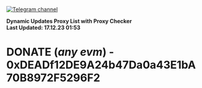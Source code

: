 [![Telegram channel](https://img.shields.io/endpoint?url=https://runkit.io/damiankrawczyk/telegram-badge/branches/master?url=https://t.me/n4z4v0d)](https://t.me/n4z4v0d) 

**Dynamic Updates Proxy List with Proxy Checker**  
**Last Updated: 17.12.23 01:53**

# DONATE (_any evm_) - 0xDEADf12DE9A24b47Da0a43E1bA70B8972F5296F2
